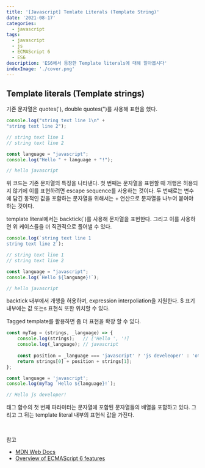 ```yaml
---
title: '[Javascript] Temlate Literals (Template String)'
date: '2021-08-17'
categories:
  - javascript
tags:
  - javascript
  - js
  - ECMAScript 6
  - ES6
description: 'ES6에서 등장한 Template literals에 대해 알아봅시다'
indexImage: './cover.png'
---
```


## Template literals (Template strings)  

기존 문자열은 quotes('), double quotes(")를 사용해 표현을 했다. 

``` js
console.log("string text line 1\n" + 
"string text line 2");

// string text line 1
// string text line 2

const language = "javascript";
console.log("Hello " + language + "!");

// hello javascript
```

위 코드는 기존 문자열의 특징을 나타낸다. 
첫 번째는 문자열을 표현할 때 개행은 허용되지 않기에 이를 표현하려면 escape sequence를 사용하는 것이다. 
두 번째로는 변수에 담긴 동적인 값을 포함하는 문자열을 위해서는 + 연산으로 문자열을 나누어 붙여야 하는 것이다. 

template literal에서는 backtick(`)를 사용해 문자열을 표현한다. 
그리고 이를 사용하면 위 케이스들을 더 직관적으로 풀어낼 수 있다.

``` js
console.log(`string text line 1
string text line 2`);

// string text line 1
// string text line 2

const language = "javascript";
console.log(`Hello ${language}!`);

// hello javascript
```

backtick 내부에서 개행을 허용하며, expression interpoliation을 지원한다. 
$ 표기 내부에는 값 또는s 표현식 또한 위치할 수 있다. 

Tagged template를 활용하면 좀 더 표현을 확장 할 수 있다. 

``` js
const myTag = (strings, _language) => {
	console.log(strings);   // ['Hello ', '!]
	console.log(_language); // javascript
	
	const position = _language === 'javascript' ? 'js develeoper' : 'other developer';
	return strings[0] + position + strings[1];
};

const language = 'javascript';
console.log(myTag `Hello ${language}!`);

// Hello js developer!
```

태그 함수의 첫 번째 파라미터는 문자열에 포함된 문자열들의 배열을 포함하고 있다. 
그리고 그 뒤는 template literal 내부의 표현식 값을 가진다. 

<br/>

참고
- [MDN Web Docs](https://developer.mozilla.org/ko/)
- [Overview of ECMAScript 6 features](https://github.com/lukehoban/es6features)